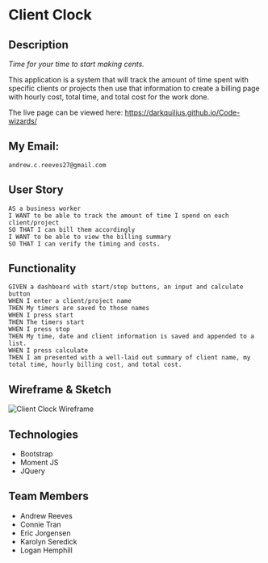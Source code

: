 # Client Clock

## Description

*Time for your time to start making cents.*

This application is a system that will track the amount of time spent with specific clients or projects then use that information to create a billing page with hourly cost, total time, and total cost for the work done.

The live page can be viewed here: https://darkquilius.github.io/Code-wizards/

## My Email:
    andrew.c.reeves27@gmail.com


## User Story

```
AS a business worker
I WANT to be able to track the amount of time I spend on each client/project
SO THAT I can bill them accordingly
I WANT to be able to view the billing summary
SO THAT I can verify the timing and costs.
```


## Functionality

```
GIVEN a dashboard with start/stop buttons, an input and calculate button
WHEN I enter a client/project name
THEN My timers are saved to those names
WHEN I press start
THEN The timers start
WHEN I press stop
THEN My time, date and client information is saved and appended to a list.
WHEN I press calculate
THEN I am presented with a well-laid out summary of client name, my total time, hourly billing cost, and total cost.
```

## Wireframe & Sketch

![Client Clock Wireframe](assets/images/Group-Project-1-Wireframe.jpg)

## Technologies

* Bootstrap
* Moment JS
* JQuery

## Team Members

* Andrew Reeves
* Connie Tran
* Eric Jorgensen
* Karolyn Seredick
* Logan Hemphill
